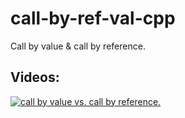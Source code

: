 # call-by-ref-val-cpp
Call by value & call by reference.

## Videos:
[![call by value vs. call by reference.](https://img.youtube.com/vi/WRKvAzY3Bw/0.jpg)](https://youtu.be/HWRKvAzY3Bw)